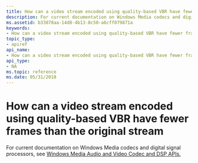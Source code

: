 ```yaml
---
title: How can a video stream encoded using quality-based VBR have fewer frames than the original stream
description: For current documentation on Windows Media codecs and digital signal processors, see Windows Media Audio and Video Codec and DSP APIs. | How can a video stream encoded using quality-based VBR have fewer frames than the original stream
ms.assetid: b33078aa-14d8-4b13-8c50-a6cff079871a
keywords:
- How can a video stream encoded using quality-based VBR have fewer frames than the original stream windows Media Format
topic_type:
- apiref
api_name:
- How can a video stream encoded using quality-based VBR have fewer frames than the original stream
api_type:
- NA
ms.topic: reference
ms.date: 05/31/2018
---
```


# How can a video stream encoded using quality-based VBR have fewer frames than the original stream

For current documentation on Windows Media codecs and digital signal processors, see [Windows Media Audio and Video Codec and DSP APIs.](/previous-versions//dd464626(v=vs.85))

 

 
